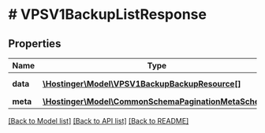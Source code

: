 # # VPSV1BackupListResponse

## Properties

Name | Type | Description | Notes
------------ | ------------- | ------------- | -------------
**data** | [**\Hostinger\Model\VPSV1BackupBackupResource[]**](VPSV1BackupBackupResource.md) | Array of [&#x60;VPS.V1.Backup.BackupResource&#x60;](#model/vpsv1backupbackupresource) |
**meta** | [**\Hostinger\Model\CommonSchemaPaginationMetaSchema**](CommonSchemaPaginationMetaSchema.md) |  |

[[Back to Model list]](../../README.md#models) [[Back to API list]](../../README.md#endpoints) [[Back to README]](../../README.md)
